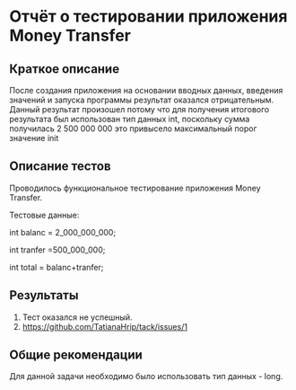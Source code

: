# Отчёт о тестировании приложения Money Transfer

## Краткое описание
После создания приложения на основании вводных данных, введения значений и запуска программы результат оказался отрицательным. 
Данный результат произошел потому что для получения итогового результата был использован тип данных int, поскольку сумма получилась 2 500 000 000 это привысело максимальный порог 
значение init

## Описание тестов

Проводилось функциональное тестирование 
приложения Money Transfer. 

Тестовые данные:

int balanc = 2_000_000_000;
        
int tranfer =500_000_000;
        
int total = balanc+tranfer;



## Результаты

1. Тест оказался не успешный.
2. https://github.com/TatianaHrip/tack/issues/1
## Общие рекомендации
Для данной задачи необходимо было использовать тип данных - long.
